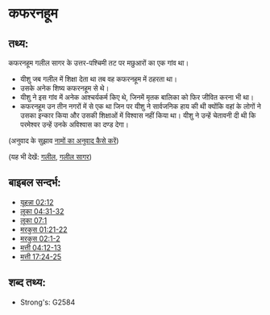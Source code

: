 # कफरनहूम #

## तथ्य: ##

कफरनहूम गलील सागर के उत्तर-पश्चिमी तट पर मछुआरों का एक गांव था।

* यीशु जब गलील में शिक्षा देता था तब वह कफरनहूम में ठहरता था।
* उसके अनेक शिष्य कफरनहूम से थे।
* यीशु ने इस गांव में अनेक आश्चर्यकर्म किए थे, जिनमें मृतक बालिका को फिर जीवित करना भी था।
* कफरनहूम उन तीन नगरों में से एक था जिन पर यीशु ने सार्वजनिक हाय की थी क्योंकि वहां के लोगों ने उसका इन्कार किया और उसकी शिक्षाओं में विश्वास नहीं किया था। यीशु ने उन्हें चेतावनी दी थी कि परमेश्वर उन्हें उनके अविश्वास का दण्ड देगा।

(अनुवाद के सुझाव [नामों का अनुवाद कैसे करें](rc://hi/ta/man/translate/translate-names))

(यह भी देखें: [गलील](../names/galilee.md), [गलील सागर](../names/seaofgalilee.md))

## बाइबल सन्दर्भ: ##

* [यूहन्ना 02:12](rc://hi/tn/help/jhn/02/12)
* [लूका 04:31-32](rc://hi/tn/help/luk/04/31)
* [लूका 07:1](rc://hi/tn/help/luk/07/01)
* [मरकुस 01:21-22](rc://hi/tn/help/mrk/01/21)
* [मरकुस 02:1-2](rc://hi/tn/help/mrk/02/01)
* [मत्ती 04:12-13](rc://hi/tn/help/mat/04/12)
* [मत्ती 17:24-25](rc://hi/tn/help/mat/17/24)

## शब्द तथ्य: ##

* Strong's: G2584

